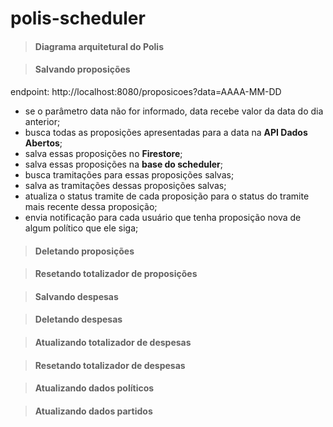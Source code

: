 # polis-scheduler

> #### Diagrama arquitetural do Polis

> #### Salvando proposições

endpoint: http://localhost:8080/proposicoes?data=AAAA-MM-DD
- se o parâmetro data não for informado, data recebe valor da data do dia anterior;
- busca todas as  proposições apresentadas para a data na **API Dados Abertos**;
- salva essas proposições no **Firestore**;
- salva essas proposições na **base do scheduler**;
- busca tramitações para essas proposições salvas;
- salva as tramitações dessas proposições salvas;
- atualiza o status tramite de cada proposição para o status do tramite mais recente dessa proposição;
- envia notificação para cada usuário que tenha proposição nova de algum político que ele siga;

> #### Deletando proposições

> #### Resetando totalizador de proposições

> #### Salvando despesas

> #### Deletando despesas

> #### Atualizando totalizador de despesas

> #### Resetando totalizador de despesas

> ####  Atualizando dados políticos

> #### Atualizando dados partidos

> #### 